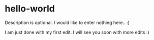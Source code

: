 # hello-world
Description is optional. I would like to enter nothing here.. :)

I am just done with my first edit. I will see you soon with more edits :)
